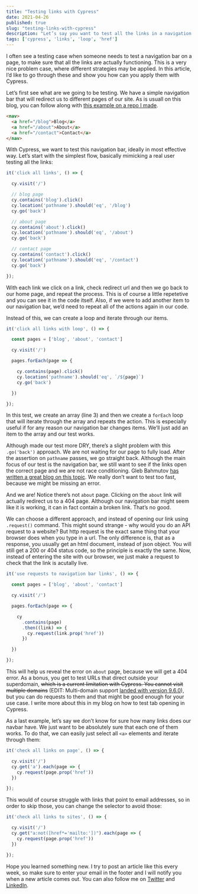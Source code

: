 ```yaml
---
title: "Testing links with Cypress"
date: 2021-04-26
published: true
slug: "testing-links-with-cypress"
description: "Let’s say you want to test all the links in a navigation bar, ideally in most effective way. In this article I show you some of the most effective ways"
tags: ['cypress', 'links', 'loop', 'href']
---
```

I often see a testing case when someone needs to test a navigation bar on a page, to make sure that all the links are actually functioning. This is a very nice problem case, where different strategies may be applied. In this article, I’d like to go through these and show you how can you apply them with Cypress.

Let’s first see what are we going to be testing. We have a simple navigation bar that will redirect us to different pages of our site. As is usuall on this blog, you can follow along with [this example on a repo I made](https://github.com/filiphric/testing-links).

```html
<nav>
  <a href="/blog">Blog</a>
  <a href="/about">About</a>
  <a href="/contact">Contact</a>
</nav>
```

With Cypress, we want to test this navigation bar, ideally in most effective way. Let’s start with the simplest flow, basically mimicking a real user testing all the links:

```js
it('click all links', () => {

  cy.visit('/')

  // blog page
  cy.contains('blog').click()
  cy.location('pathname').should('eq', '/blog')
  cy.go('back')

  // about page
  cy.contains('about').click()
  cy.location('pathname').should('eq', '/about')
  cy.go('back')

  // contact page
  cy.contains('contact').click()
  cy.location('pathname').should('eq', '/contact')
  cy.go('back')

});
```

With each link we click on a link, check redirect url and then we go back to our home page, and repeat the process. This is of course a little repetetive and you can see it in the code itself. Also, if we were to add another item to our navigation bar, we’d need to repeat all of the actions again in our code.

Instead of this, we can create a loop and iterate through our items.

```js {3}
it('click all links with loop', () => {

  const pages = ['blog', 'about', 'contact']

  cy.visit('/')

  pages.forEach(page => {

    cy.contains(page).click()
    cy.location('pathname').should('eq', `/${page}`)
    cy.go('back')

  })

});
```

In this test, we create an array (line 3) and then we create a `forEach` loop that will iterate through the array and repeats the action. This is especially useful if for any reason our navigation bar changes items. We’ll just add an item to the array and our test works.

Although made our test more DRY, there’s a slight problem with this `.go('back')` approach. We are not waiting for our page to fully load. After the assertion on `pathname` passes, we go straight back. Although the main focus of our test is the navigation bar, we still want to see if the links open the correct page and we are not race conditioning. Gleb Bahmutov [has written a great blog on this topic](https://www.cypress.io/blog/2020/08/17/when-can-the-test-navigate/). We really don’t want to test too fast, because we might be missing an error.

And we are! Notice there’s not `about` page. Clicking on the `about` link will actually redirect us to a 404 page. Although our navigation bar might seem like it is working, it can in fact contain a broken link. That’s no good.

We can choose a different approach, and instead of opening our link using `.request()` command. This might sound strange - why would you do an API request to a website? But http request is the exact same thing that your browser does when you type in a url. The only difference is, that as a response, you usually get an html document, instead of json object. You will still get a 200 or 404 status code, so the principle is exactly the same. Now, instead of entering the site with our browser, we just make a request to check that the link is acutally live.

```js
it('use requests to navigation bar links', () => {

  const pages = ['blog', 'about', 'contact']

  cy.visit('/')

  pages.forEach(page => {

    cy
      .contains(page)
      .then((link) => {
        cy.request(link.prop('href'))
      })

  })

});
```

This will help us reveal the error on `about` page, because we will get a 404 error. As a bonus, you get to test URLs that direct outside your superdomain, ~~which is a current limitation with Cypress. You cannot visit multiple domains~~ (EDIT: Multi-domain support [landed with version 9.6.0](https://docs.cypress.io/guides/references/changelog#9-6-0)), but you can do requests to them and that might be good enough for your use case. I write more about this in my blog on <nuxt-link to="/opening-a-new-tab-in-cypress">how to test tab opening in Cypress</nuxt-link>.

As a last example, let’s say we don’t know for sure how many links does our navbar have. We just want to be absolutely sure that each one of them works. To do that, we can easily just select all `<a>` elements and iterate through them:


```js
it('check all links on page', () => {

  cy.visit('/')
  cy.get('a').each(page => {
    cy.request(page.prop('href'))
  })

});
```
This would of course struggle with links that point to email addresses, so in order to skip those, you can change the selector to avoid those:

```js {4}
it('check all links to sites', () => {

  cy.visit('/')
  cy.get("a:not([href*='mailto:'])").each(page => {
    cy.request(page.prop('href'))
  })

});
```

Hope you learned something new. I try to post an article like this every week, so make sure to enter your email in the footer and I will notify you when a new article comes out. You can also follow me on [Twitter](https://twitter.com/filip_hric/) and [LinkedIn](https://www.linkedin.com/in/filip-hric-11a5b1126/).